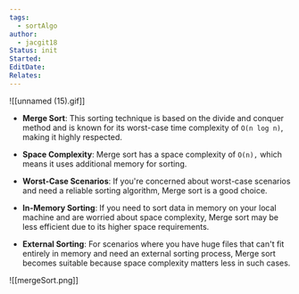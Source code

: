 ```yaml
---
tags:
  - sortAlgo
author:
  - jacgit18
Status: init
Started: 
EditDate: 
Relates:
---
```

![[unnamed (15).gif]]


- **Merge Sort**: This sorting technique is based on the divide and conquer method and is known for its worst-case time complexity of `Ο(n log n)`, making it highly respected.

- **Space Complexity**: Merge sort has a space complexity of `O(n),` which means it uses additional memory for sorting.

- **Worst-Case Scenarios**: If you're concerned about worst-case scenarios and need a reliable sorting algorithm, Merge sort is a good choice.

- **In-Memory Sorting**: If you need to sort data in memory on your local machine and are worried about space complexity, Merge sort may be less efficient due to its higher space requirements.

- **External Sorting**: For scenarios where you have huge files that can't fit entirely in memory and need an external sorting process, Merge sort becomes suitable because space complexity matters less in such cases.



![[mergeSort.png]]